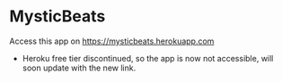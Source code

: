 # MysticBeats

Access this app on https://mysticbeats.herokuapp.com

* Heroku free tier discontinued, so the app is now not accessible, will soon update with the new link.
